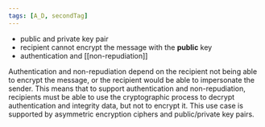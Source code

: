 ```yaml
---
tags: [A_D, secondTag]
---
```

- public and private key pair
- recipient cannot encrypt the message with the **public** key
- authentication and [[non-repudiation]]


Authentication and non-repudiation depend on the recipient not being able to encrypt the message, or the recipient would be able to impersonate the sender. This means that to support authentication and non-repudiation, recipients must be able to use the cryptographic process to decrypt authentication and integrity data, but not to encrypt it. This use case is supported by asymmetric encryption ciphers and public/private key pairs.